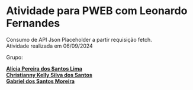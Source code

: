 # Atividade para PWEB com Leonardo Fernandes

Consumo de API Json Placeholder a partir requisição fetch. <br>
Atividade realizada em 06/09/2024

Grupo:

**[Alícia Pereira dos Santos Lima](https://github.com/aliciapslima/)** <br>
**[Christianny Kelly Silva dos Santos](https://github.com/chrixtianny)**<br>
**[Gabriel dos Santos Moreira](https://github.com/gabomoreira)**<br>
<br>
